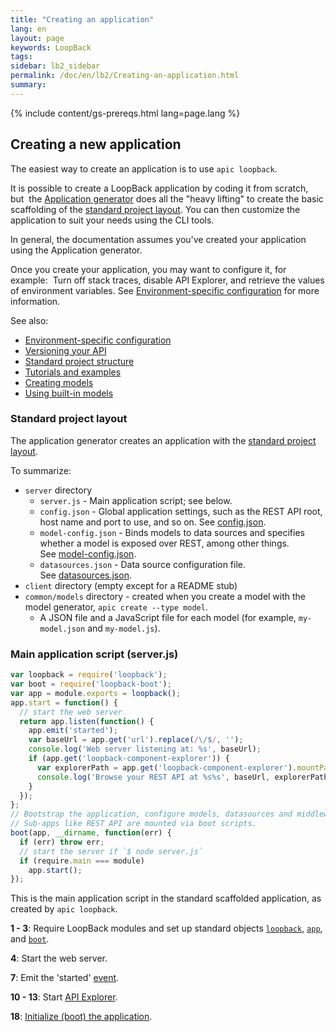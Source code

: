 ```yaml
---
title: "Creating an application"
lang: en
layout: page
keywords: LoopBack
tags:
sidebar: lb2_sidebar
permalink: /doc/en/lb2/Creating-an-application.html
summary:
---
```


{% include content/gs-prereqs.html lang=page.lang %}

## Creating a new application

The easiest way to create an application is to use `apic loopback`.

It is possible to create a LoopBack application by coding it from scratch, but 
the [Application generator](Application-generator.html)
does all the \"heavy lifting\" to create the basic scaffolding of the [standard project layout](Project-layout-reference.html).
You can then customize the application to suit your needs using the CLI tools.

In general, the documentation assumes you've created your application using the Application generator.

Once you create your application, you may want to configure it, for example: 
Turn off stack traces, disable API Explorer, and retrieve the values of environment variables.
See [Environment-specific configuration](/doc/{{page.lang}}/lb2/Environment-specific-configuration.html) for more information.

See also:

- [Environment-specific configuration](Environment-specific-configuration.html)
- [Versioning your API](Versioning-your-API.html)
- [Standard project structure](Standard-project-structure.html)
- [Tutorials and examples](Tutorials-and-examples.html)
- [Creating models](Creating-models.html)
- [Using built-in models](Using-built-in-models.html)

### Standard project layout

The application generator creates an application with the [standard project layout](/doc/{{page.lang}}/lb2/Project-layout-reference.html).

To summarize:

* `server` directory
  * `server.js` - Main application script; see below.
  * `config.json` - Global application settings, such as the REST API root, host name and port to use, and so on.
      See [config.json](/doc/{{page.lang}}/lb2/config.json).
  * `model-config.json` - Binds models to data sources and specifies whether a model is exposed over REST, among other things.  
      See [model-config.json](/doc/{{page.lang}}/lb2/model-config.json).
  * `datasources.json` - Data source configuration file.
      See [datasources.json](h/doc/{{page.lang}}/lb2/datasources.json).
* `client` directory (empty except for a README stub)
* `common/models` directory - created when you create a model with the model generator, `apic create --type model`.
  * A JSON file and a JavaScript file for each model (for example, `my-model.json` and `my-model.js`).

### Main application script (server.js)

```javascript
var loopback = require('loopback');
var boot = require('loopback-boot');
var app = module.exports = loopback();
app.start = function() {
  // start the web server
  return app.listen(function() {
    app.emit('started');
    var baseUrl = app.get('url').replace(/\/$/, '');
    console.log('Web server listening at: %s', baseUrl);
    if (app.get('loopback-component-explorer')) {
      var explorerPath = app.get('loopback-component-explorer').mountPath;
      console.log('Browse your REST API at %s%s', baseUrl, explorerPath);
    }
  });
};
// Bootstrap the application, configure models, datasources and middleware.
// Sub-apps like REST API are mounted via boot scripts.
boot(app, __dirname, function(err) {
  if (err) throw err;
  // start the server if `$ node server.js`
  if (require.main === module)
    app.start();
});
```

This is the main application script in the standard scaffolded application, as created by `apic loopback`.

**1 - 3**:
Require LoopBack modules and set up standard objects
[`loopback`](http://apidocs.strongloop.com/loopback/#loopback),
[`app`](http://apidocs.strongloop.com/loopback/#var-app-loopback),
and
[`boot`](http://apidocs.strongloop.com/loopback-boot/#boot).

**4**:
Start the web server.

**7**:
Emit the 'started' [event](/doc/{{page.lang}}/lb2/Events.html).

**10 - 13**:
Start [API Explorer](/pages/createpage.action?spaceKey=APIC&title=API-Explorer&linkCreation=true&fromPageId=9634284).

**18**: [Initialize (boot) the application](/doc/{{page.lang}}/lb2/Events.html).
